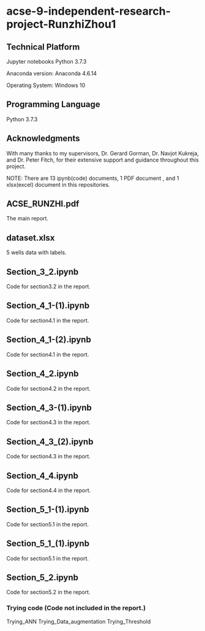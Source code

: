 # acse-9-independent-research-project-RunzhiZhou1

## Technical Platform

Jupyter notebooks Python 3.7.3

Anaconda version: Anaconda 4.6.14

Operating System: Windows 10
## Programming Language

Python 3.7.3

## Acknowledgments
With many thanks to my supervisors, Dr. Gerard Gorman, Dr. Navjot Kukreja, and Dr. Peter Fitch,
for their extensive support and guidance throughout this project.

NOTE: There are 13 ipynb(code) documents, 1 PDF document , and 1 xlsx(excel) document in this repositories.

## ACSE_RUNZHI.pdf
The main report.

## dataset.xlsx
5 wells data with labels.

## Section_3_2.ipynb 
Code for section3.2 in the report.

## Section_4_1-(1).ipynb  
Code for section4.1 in the report.

## Section_4_1-(2).ipynb  
Code for section4.1 in the report.

## Section_4_2.ipynb  
Code for section4.2 in the report.

## Section_4_3-(1).ipynb  
Code for section4.3 in the report.

## Section_4_3_(2).ipynb  
Code for section4.3 in the report.

## Section_4_4.ipynb  
Code for section4.4 in the report.

## Section_5_1-(1).ipynb  
Code for section5.1 in the report.

## Section_5_1_(1).ipynb  
Code for section5.1 in the report.

## Section_5_2.ipynb  
Code for section5.2 in the report.

### Trying code (Code not included in the report.)
Trying_ANN
Trying_Data_augmentation
Trying_Threshold
